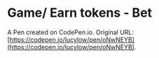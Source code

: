 # Game/ Earn tokens - Bet

A Pen created on CodePen.io. Original URL: [https://codepen.io/lucylow/pen/oNwNEYB](https://codepen.io/lucylow/pen/oNwNEYB).


